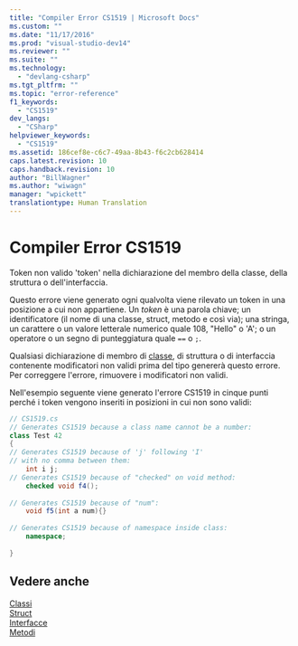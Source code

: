 ```yaml
---
title: "Compiler Error CS1519 | Microsoft Docs"
ms.custom: ""
ms.date: "11/17/2016"
ms.prod: "visual-studio-dev14"
ms.reviewer: ""
ms.suite: ""
ms.technology: 
  - "devlang-csharp"
ms.tgt_pltfrm: ""
ms.topic: "error-reference"
f1_keywords: 
  - "CS1519"
dev_langs: 
  - "CSharp"
helpviewer_keywords: 
  - "CS1519"
ms.assetid: 186cef8e-c6c7-49aa-8b43-f6c2cb628414
caps.latest.revision: 10
caps.handback.revision: 10
author: "BillWagner"
ms.author: "wiwagn"
manager: "wpickett"
translationtype: Human Translation
---
```

# Compiler Error CS1519
Token non valido 'token' nella dichiarazione del membro della classe, della struttura o dell'interfaccia.  
  
 Questo errore viene generato ogni qualvolta viene rilevato un token in una posizione a cui non appartiene.  Un *token* è una parola chiave; un identificatore \(il nome di una classe, struct, metodo e così via\); una stringa, un carattere o un valore letterale numerico quale 108, "Hello" o 'A'; o un operatore o un segno di punteggiatura quale `==` o `;`.  
  
 Qualsiasi dichiarazione di membro di [classe](../../../csharp/language-reference/keywords/class.md), di struttura o di interfaccia contenente modificatori non validi prima del tipo genererà questo errore.  Per correggere l'errore, rimuovere i modificatori non validi.  
  
 Nell'esempio seguente viene generato l'errore CS1519 in cinque punti perché i token vengono inseriti in posizioni in cui non sono validi:  
  
```c#  
// CS1519.cs  
// Generates CS1519 because a class name cannot be a number:  
class Test 42   
{  
// Generates CS1519 because of 'j' following 'I'  
// with no comma between them:  
    int i j;   
// Generates CS1519 because of "checked" on void method:  
    checked void f4();     
  
// Generates CS1519 because of "num":  
    void f5(int a num){}        
  
// Generates CS1519 because of namespace inside class:  
    namespace;             
  
}  
```  
  
## Vedere anche  
 [Classi](../../../csharp/programming-guide/classes-and-structs/classes.md)   
 [Struct](../../../csharp/programming-guide/classes-and-structs/structs.md)   
 [Interfacce](../../../csharp/programming-guide/interfaces/index.md)   
 [Metodi](../../../csharp/programming-guide/classes-and-structs/methods.md)